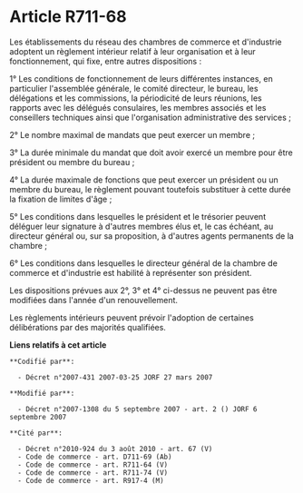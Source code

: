 # Article R711-68

Les établissements du réseau des chambres de commerce et d'industrie adoptent un règlement intérieur relatif à leur
organisation et à leur fonctionnement, qui fixe, entre autres dispositions :

1° Les conditions de fonctionnement de leurs différentes instances, en particulier l'assemblée générale, le comité directeur,
le bureau, les délégations et les commissions, la périodicité de leurs réunions, les rapports avec les délégués consulaires,
les membres associés et les conseillers techniques ainsi que l'organisation administrative des services ;

2° Le nombre maximal de mandats que peut exercer un membre ;

3° La durée minimale du mandat que doit avoir exercé un membre pour être président ou membre du bureau ;

4° La durée maximale de fonctions que peut exercer un président ou un membre du bureau, le règlement pouvant toutefois
substituer à cette durée la fixation de limites d'âge ;

5° Les conditions dans lesquelles le président et le trésorier peuvent déléguer leur signature à d'autres membres élus et, le
cas échéant, au directeur général ou, sur sa proposition, à d'autres agents permanents de la chambre ;

6° Les conditions dans lesquelles le directeur général de la chambre de commerce et d'industrie est habilité à représenter
son président.

Les dispositions prévues aux 2°, 3° et 4° ci-dessus ne peuvent pas être modifiées dans l'année d'un renouvellement.

Les règlements intérieurs peuvent prévoir l'adoption de certaines délibérations par des majorités qualifiées.

**Liens relatifs à cet article**

	**Codifié par**:

	  - Décret n°2007-431 2007-03-25 JORF 27 mars 2007

	**Modifié par**:

	  - Décret n°2007-1308 du 5 septembre 2007 - art. 2 () JORF 6 septembre 2007

	**Cité par**:

	  - Décret n°2010-924 du 3 août 2010 - art. 67 (V)
	  - Code de commerce - art. D711-69 (Ab)
	  - Code de commerce - art. R711-64 (V)
	  - Code de commerce - art. R711-74 (V)
	  - Code de commerce - art. R917-4 (M)
